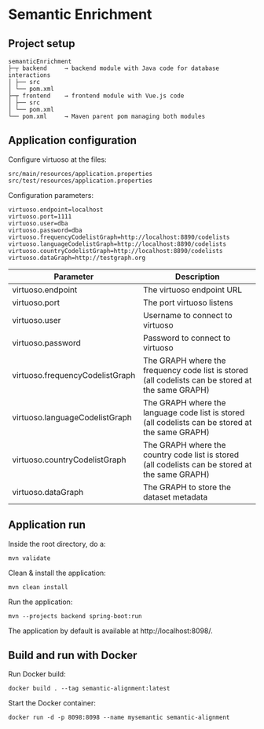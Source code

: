 # Semantic Enrichment

## Project setup

```
semanticEnrichment
├─┬ backend     → backend module with Java code for database interactions
│ ├── src
│ └── pom.xml
├─┬ frontend    → frontend module with Vue.js code
│ ├── src
│ └── pom.xml
└── pom.xml     → Maven parent pom managing both modules
```

## Application configuration

Configure virtuoso at the files:

```
src/main/resources/application.properties
src/test/resources/application.properties
```

Configuration parameters:

```
virtuoso.endpoint=localhost
virtuoso.port=1111
virtuoso.user=dba
virtuoso.password=dba
virtuoso.frequencyCodelistGraph=http://localhost:8890/codelists
virtuoso.languageCodelistGraph=http://localhost:8890/codelists
virtuoso.countryCodelistGraph=http://localhost:8890/codelists
virtuoso.dataGraph=http://testgraph.org
```

| Parameter              | Description |
| ---- | ----|
| virtuoso.endpoint      | The virtuoso endpoint URL |
| virtuoso.port          | The port virtuoso listens | 
| virtuoso.user          | Username to connect to virtuoso |
| virtuoso.password      | Password to connect to virtuoso |
| virtuoso.frequencyCodelistGraph | The GRAPH where the frequency code list is stored (all codelists can be stored at the same GRAPH)|
| virtuoso.languageCodelistGraph | The GRAPH where the language code list is stored  (all codelists can be stored at the same GRAPH)|
| virtuoso.countryCodelistGraph | The GRAPH where the country code list is stored  (all codelists can be stored at the same GRAPH)|
| virtuoso.dataGraph     | The GRAPH to store the dataset metadata |

## Application run

Inside the root directory, do a: 

```
mvn validate
```

Clean & install the application: 

```
mvn clean install
```

Run the application:

```
mvn --projects backend spring-boot:run
```

The application by default is available at http://localhost:8098/.

## Build and run with Docker

Run Docker build:

```
docker build . --tag semantic-alignment:latest
```

Start the Docker container:

```
docker run -d -p 8098:8098 --name mysemantic semantic-alignment
```